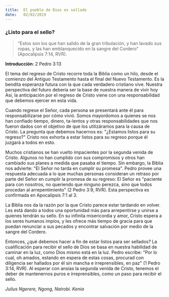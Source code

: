 ```yaml
---
title:  El pueblo de Dios es sellado
date:   02/02/2019
---
```


### ¿Listo para el sello? 

><p></p>
>“Estos son los que han salido de la gran tribulación, y han lavado sus ropas, y las han emblanquecido en la sangre del Cordero” (Apocalipsis 7:14, RVR). 

**Introducción**: 2 Pedro 3:13 

El tema del regreso de Cristo recorre toda la Biblia como un hilo, desde el comienzo del Antiguo Testamento hasta el final del Nuevo Testamento. Es la bendita esperanza futura con la que cada verdadero cristiano vive. Nuestra perspectiva del futuro debería ser la base de nuestra manera de vivir hoy Así, la anticipación por el regreso de Cristo viene con una responsabilidad que debemos ejercer en esta vida. 

Cuando regrese el Señor, cada persona se presentará ante él para responsabilizarse por cómo vivió. Somos mayordomos a quienes se nos han confiado tiempo, dinero, ta-lentos y otras responsabilidades que nos fueron dados con el objetivo de que los utilizáramos para la causa de Cristo. La pregunta que debemos hacernos es: "¿Estamos listos para su regreso?" Cristo nos exhorta a estar listos para su regreso porque él juzgará a todos en esto. 

Muchos cristianos se han vuelto impacientes por la segunda venida de Cristo. Algunos no han cumplido con sus compromisos y otros han cambiado sus planes a medida que pasaba el tiempo. Sin embargo, la Biblia nos advierte: "El Señor no tarda en cumplir su promesa". Pedro provee una respuesta adecuada a lo que muchas personas consideran un retraso por parte del Señor en cumplir la promesa de su regreso: El Señor es "paciente para con nosotros, no queriendo que ninguno perezca, sino que todos procedan al arrepentimiento" (2 Pedro 3:9, RVR). Esta perspectiva es confirmada en Apocalipsis 7:1 al 3. 

La Biblia nos da la razón por la que Cristo parece estar tardando en volver. Les está dando a todos una oportunidad más para arrepentirse y unirse a quienes tendrán su sello. En su infinita misericordia y amor, Cristo espera a los seres humanos impíos, y les ofrece más tiempo de gracia para que puedan renunciar a sus pecados y encontrar salvación por medio de la sangre del Cordero. 

Entonces, ¿qué debemos hacer a fin de estar listos para ser sellados? La cualificación para recibir el sello de Dios se basa en nuestra habilidad de caminar en la luz, como Dios mismo está en la luz. Pedro escribe: "Por lo cual, oh amados, estando en espera de estas cosas, procurad con diligencia ser hallados por él sin mancha e irreprensibles, en paz" (1 Pedro 3:14, RVR). Al esperar con ansias la segunda venida de Cristo, tenemos el deber de mantenernos puros e irreprensibles, como un paso para recibir el sello. 

_Julius Ngerere, Ngong, Nairobi. Kenia_